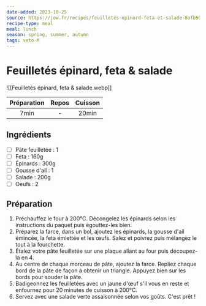 ```yaml
---
date-added: 2023-10-25
source: https://jow.fr/recipes/feuilletes-epinard-feta-et-salade-8ofb50sdi3skh0ca035e
recipe-type: meal
meal: lunch
season: spring, summer, autumn
tags: veto-M
---
```


# Feuilletés épinard, feta & salade

![[Feuilletés épinard, feta & salade.webp]]

| Préparation | Repos | Cuisson |
|:-----------:|:-----:|:-------:|
|    7min     |   -   |  20min  |

## Ingrédients

- [ ] Pâte feuilletée : 1
- [ ] Feta : 160g
- [ ] Épinards : 300g
- [ ] Gousse d'ail : 1
- [ ] Salade : 200g
- [ ] Oeufs : 2

## Préparation

1. Préchauffez le four à 200°C. Décongelez les épinards selon les instructions du paquet puis égouttez-les bien.
2. Préparez la farce, dans un bol, ajoutez les épinards, la gousse d'ail émincée, la feta émiettée et les œufs. Salez et poivrez puis mélangez le tout à la fourchette.
3. Étalez votre pâte feuilletée sur une plaque allant au four puis découpez-la en 4.
4. Au centre de chaque morceau de pâte, ajoutez la farce. Repliez chaque bord de la pâte de façon à obtenir un triangle. Appuyez bien sur les bords pour souder la pâte.
5. Badigeonnez les feuilletées avec un jaune d'œuf s'il vous en reste et enfournez pour 20 minutes de cuisson à 200°C.
6. Servez avec une salade verte assaisonnée selon vos goûts. C'est prêt !
